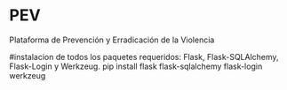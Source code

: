 # PEV
Plataforma de Prevención y Erradicación de la Violencia 

#instalacion de todos los paquetes requeridos: Flask, Flask-SQLAlchemy, Flask-Login y Werkzeug. 
pip install flask flask-sqlalchemy flask-login werkzeug
